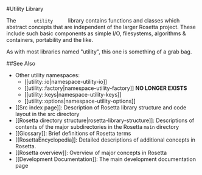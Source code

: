 #Utility Library

The `       utility      ` library contains functions and classes which abstract concepts that are independent of the larger Rosetta project. These include such basic components as simple I/O, filesystems, algorithms & containers, portability and the like.

As with most libraries named "utility", this one is something of a grab bag.


##See Also

* Other utility namespaces:
  * [[utility::io|namespace-utility-io]]
  * [[utility::factory|namespace-utility-factory]] **NO LONGER EXISTS**
  * [[utility::keys|namespace-utility-keys]]
  * [[utility::options|namespace-utility-options]]
* [[Src index page]]: Description of Rosetta library structure and code layout in the src directory
* [[Rosetta directory structure|rosetta-library-structure]]: Descriptions of contents of the major subdirectories in the Rosetta `main` directory
* [[Glossary]]: Brief definitions of Rosetta terms
* [[RosettaEncyclopedia]]: Detailed descriptions of additional concepts in Rosetta.
* [[Rosetta overview]]: Overview of major concepts in Rosetta
* [[Development Documentation]]: The main development documentation page